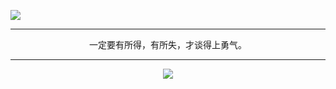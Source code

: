 ![](https://gitee.com/kbytes/Photos_CSDN/raw/master/1584347957_20200316163746297_1999620863.png)

---
<center>一定要有所得，有所失，才谈得上勇气。<center/>

---























![](https://gitee.com/kbytes/Photos_CSDN/raw/master/1584344633_20200316153742623_453711899.png)